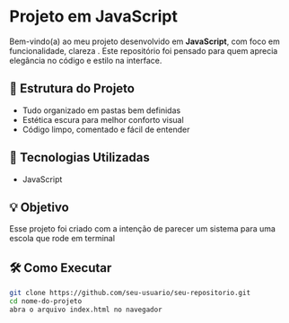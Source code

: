 #  Projeto em JavaScript 

Bem-vindo(a) ao meu projeto desenvolvido em **JavaScript**, com foco em funcionalidade, clareza . Este repositório foi pensado para quem aprecia elegância no código e estilo na interface.

## 📁 Estrutura do Projeto
- Tudo organizado em pastas bem definidas
- Estética escura para melhor conforto visual
- Código limpo, comentado e fácil de entender

## 🚀 Tecnologias Utilizadas
- JavaScript 


## 💡 Objetivo
Esse projeto foi criado com a intenção de parecer um sistema para uma escola que rode em terminal



## 🛠️ Como Executar
```bash
git clone https://github.com/seu-usuario/seu-repositorio.git
cd nome-do-projeto
abra o arquivo index.html no navegador
